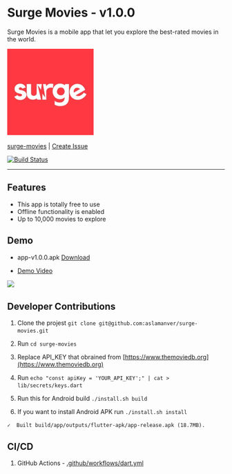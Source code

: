 # Surge Movies - v1.0.0

Surge Movies is a mobile app that let you explore the best-rated movies in the world.

![](assets/icon.png)

[surge-movies](https://aslamanver.github.io/surge-movies/) | [Create Issue](https://github.com/aslamanver/surge-movies/issues/new)

[![Build Status](https://github.com/aslamanver/surge-movies/actions/workflows/dart.yml/badge.svg)](https://github.com/aslamanver/surge-movies/actions)

<hr/>

## Features

- This app is totally free to use
- Offline functionality is enabled
- Up to 10,000 movies to explore

## Demo

- app-v1.0.0.apk [Download](demo/app-v1.0.0.apk)

- [Demo Video](https://drive.google.com/file/d/11ptpKPf4oeVMY1cjjLQQENWHNyJ8ZwY6/view?usp=share_link)

![](demo/screencast.gif)

## Developer Contributions

1. Clone the projest `git clone git@github.com:aslamanver/surge-movies.git`

2. Run `cd surge-movies`

3. Replace API_KEY that obrained from [https://www.themoviedb.org](https://www.themoviedb.org)

4. Run `echo "const apiKey = 'YOUR_API_KEY';" | cat > lib/secrets/keys.dart`

5. Run this for Android build  `./install.sh build`

6. If you want to install Android APK run `./install.sh install`

```
✓  Built build/app/outputs/flutter-apk/app-release.apk (18.7MB).
```

## CI/CD

1. GitHub Actions - [.github/workflows/dart.yml](.github/workflows/dart.yml)

